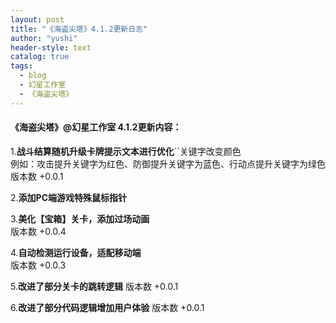 ```yaml
---
layout: post
title: "《海盗尖塔》4.1.2更新日志"
author: "yushi"
header-style: text
catalog: true
tags:
  - blog
  - 幻星工作室
  - 《海盗尖塔》
---
```


#### 《海盗尖塔》@幻星工作室 4.1.2更新内容：

1.**战斗结算随机升级卡牌提示文本进行优化**``关键字改变颜色 <br>
例如：攻击提升关键字为红色、防御提升关键字为蓝色、行动点提升关键字为绿色 <br>
版本数 +0.0.1

2.**添加PC端游戏特殊鼠标指针** <br>

3.**美化【宝箱】关卡，添加过场动画** <br>
版本数 +0.0.4

4.**自动检测运行设备，适配移动端** <br>
版本数 +0.0.3

5.**改进了部分关卡的跳转逻辑**
版本数 +0.0.1

6.**改进了部分代码逻辑增加用户体验**
版本数 +0.0.1